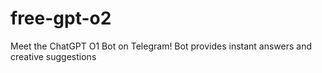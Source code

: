 # free-gpt-o2
Meet the ChatGPT O1 Bot on Telegram! Bot provides instant answers and creative suggestions
